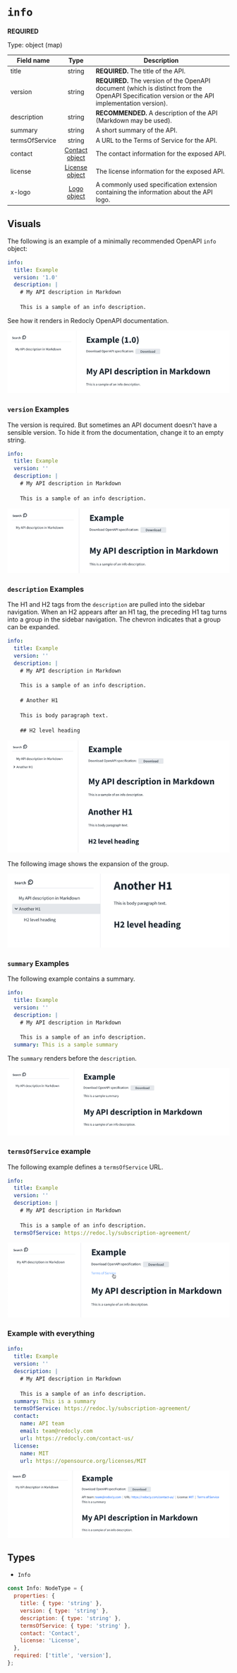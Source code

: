 # `info`

**REQUIRED**

Type: object (map)

|Field name|Type|Description|
|---|:---:|---|
|title|string|**REQUIRED.** The title of the API.|
|version|string|**REQUIRED.** The version of the OpenAPI document (which is distinct from the OpenAPI Specification version or the API implementation version).|
|description|string|**RECOMMENDED.** A description of the API (Markdown may be used).|
|summary|string|A short summary of the API.|
|termsOfService|string|A URL to the Terms of Service for the API.|
|contact|[Contact object](./contact.md)|The contact information for the exposed API.|
|license|[License object](./license.md)|The license information for the exposed API.|
|x-logo|[Logo object](https://redoc.ly/docs-legacy/api-reference-docs/specification-extensions/x-logo/)|A commonly used specification extension containing the information about the API logo.|


## Visuals

The following is an example of a minimally recommended OpenAPI `info` object:

```yaml
info:
  title: Example
  version: '1.0'
  description: |
    # My API description in Markdown

    This is a sample of an info description.
```

See how it renders in Redocly OpenAPI documentation.

![info-render](./images/info-1.png)

### `version` Examples

The version is required.
But sometimes an API document doesn't have a sensible version.
To hide it from the documentation, change it to an empty string.

```yaml
info:
  title: Example
  version: ''
  description: |
    # My API description in Markdown

    This is a sample of an info description.
```

![info without version](./images/info-2.png)

### `description` Examples

The H1 and H2 tags from the `description` are pulled into the sidebar navigation.
When an H2 appears after an H1 tag, the preceding H1 tag turns into a group in the sidebar navigation.
The chevron indicates that a group can be expanded.

```yaml
info:
  title: Example
  version: ''
  description: |
    # My API description in Markdown

    This is a sample of an info description.

    # Another H1

    This is body paragraph text.

    ## H2 level heading
```

![headings in info description](./images/info-3.png)

The following image shows the expansion of the group.

![headings in info description with group expansion](./images/info-4.png)

### `summary` Examples

The following example contains a summary.

```yaml
info:
  title: Example
  version: ''
  description: |
    # My API description in Markdown

    This is a sample of an info description.
  summary: This is a sample summary
```

The `summary` renders before the `description`.

![info summary](./images/info-5.png)

### `termsOfService` example

The following example defines a `termsOfService` URL.

```yaml
info:
  title: Example
  version: ''
  description: |
    # My API description in Markdown

    This is a sample of an info description.
  termsOfService: https://redoc.ly/subscription-agreement/
```

![info termsOfService](./images/info-6.png)


### Example with everything

```yaml
info:
  title: Example
  version: ''
  description: |
    # My API description in Markdown

    This is a sample of an info description.
  summary: This is a summary
  termsOfService: https://redoc.ly/subscription-agreement/
  contact:
    name: API team
    email: team@redocly.com
    url: https://redocly.com/contact-us/
  license:
    name: MIT
    url: https://opensource.org/licenses/MIT
```

![info everything](./images/info-9.png)

## Types

- `Info`

```js
const Info: NodeType = {
  properties: {
    title: { type: 'string' },
    version: { type: 'string' },
    description: { type: 'string' },
    termsOfService: { type: 'string' },
    contact: 'Contact',
    license: 'License',
  },
  required: ['title', 'version'],
};
```
